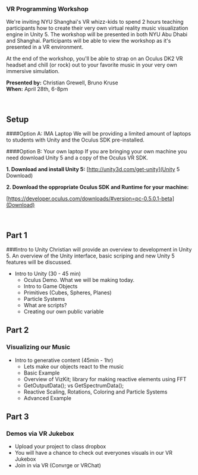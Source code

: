 ### VR Programming Workshop
We're inviting NYU Shanghai's VR whizz-kids to spend 2 hours teaching participants how to create their very own virtual reality music visualization engine in Unity 5. The workshop will be presented in both NYU Abu Dhabi and Shanghai. Participants will be able to view the workshop as it's presented in a VR environment.

At the end of the workshop, you'll be able to strap on an Oculus DK2 VR headset and chill (or rock) out to your favorite music in your very own immersive simulation.

**Presented by:** Christian Grewell, Bruno Kruse <br/>
**When:** April 28th, 6-8pm

<br/>

## Setup

####Option A: IMA Laptop
We will be providing a limited amount of laptops to students with Unity and the Oculus SDK pre-installed.

####Option B: Your own laptop
If you are bringing your own machine you need download Unity 5 and a copy of the Oculus VR SDK.<br/>

**1. Download and install Unity 5:** [http://unity3d.com/get-unity](Unity 5 Download)

**2. Download the oppropriate Oculus SDK and Runtime for your machine:**

[https://developer.oculus.com/downloads/#version=pc-0.5.0.1-beta](Download)


<br />

## Part 1
###Intro to Unity
Christian will provide an overview to development in Unity 5. An overview of the Unity interface, basic scriping and new Unity 5 features will be discussed.

* Intro to Unity (30 - 45 min)
	* Oculus Demo. What we will be making today.
	* Intro to Game Objects 
	* Primitives (Cubes, Spheres, Planes)
	* Particle Systems
	* What are scripts?
	* Creating our own public variable
	 
## Part 2 
### Visualizing our Music

* Intro to generative content (45min - 1hr)
	* Lets make our objects react to the music
	* Basic Example
	* Overview of VizKit; library for making reactive elements using FFT
	* GetOutputData(); vs GetSpectrumData();
	* Reactive Scaling, Rotations, Coloring and Particle Systems
	* Advanced Example

## Part 3
### Demos via VR Jukebox

* Upload your project to class dropbox
* You will have a chance to check out everyones visuals in our VR Jukebox
* Join in via VR (Convrge or VRChat)
